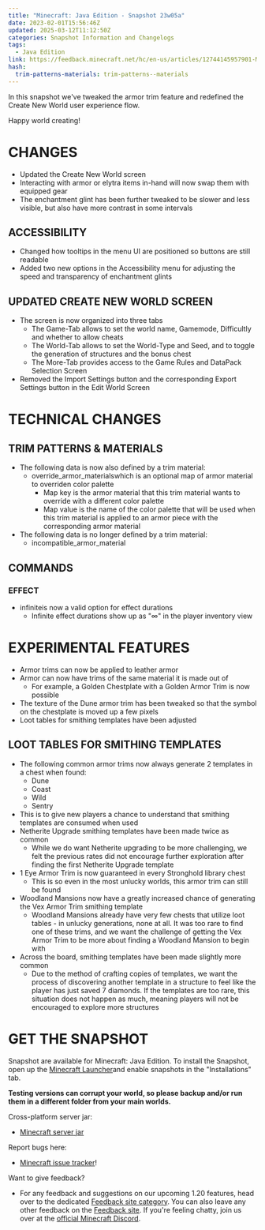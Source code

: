 ```yaml
---
title: "Minecraft: Java Edition - Snapshot 23w05a"
date: 2023-02-01T15:56:46Z
updated: 2025-03-12T11:12:50Z
categories: Snapshot Information and Changelogs
tags:
  - Java Edition
link: https://feedback.minecraft.net/hc/en-us/articles/12744145957901-Minecraft-Java-Edition-Snapshot-23w05a
hash:
  trim-patterns-materials: trim-patterns--materials
---
```


In this snapshot we've tweaked the armor trim feature and redefined the Create New World user experience flow.

Happy world creating!

# CHANGES

- Updated the Create New World screen
- Interacting with armor or elytra items in-hand will now swap them with equipped gear
- The enchantment glint has been further tweaked to be slower and less visible, but also have more contrast in some intervals

## ACCESSIBILITY

- Changed how tooltips in the menu UI are positioned so buttons are still readable
- Added two new options in the Accessibility menu for adjusting the speed and transparency of enchantment glints

## UPDATED CREATE NEW WORLD SCREEN

- The screen is now organized into three tabs
  - The Game-Tab allows to set the world name, Gamemode, Difficultly and whether to allow cheats
  - The World-Tab allows to set the World-Type and Seed, and to toggle the generation of structures and the bonus chest
  - The More-Tab provides access to the Game Rules and DataPack Selection Screen
- Removed the Import Settings button and the corresponding Export Settings button in the Edit World Screen

# TECHNICAL CHANGES

## TRIM PATTERNS & MATERIALS

- The following data is now also defined by a trim material:
  - override_armor_materialswhich is an optional map of armor material to overriden color palette
    - Map key is the armor material that this trim material wants to override with a different color palette
    - Map value is the name of the color palette that will be used when this trim material is applied to an armor piece with the corresponding armor material
- The following data is no longer defined by a trim material:
  - incompatible_armor_material

## COMMANDS

### EFFECT

- infiniteis now a valid option for effect durations
  - Infinite effect durations show up as "∞" in the player inventory view

# EXPERIMENTAL FEATURES

- Armor trims can now be applied to leather armor
- Armor can now have trims of the same material it is made out of
  - For example, a Golden Chestplate with a Golden Armor Trim is now possible
- The texture of the Dune armor trim has been tweaked so that the symbol on the chestplate is moved up a few pixels
- Loot tables for smithing templates have been adjusted

## LOOT TABLES FOR SMITHING TEMPLATES

- The following common armor trims now always generate 2 templates in a chest when found:
  - Dune
  - Coast
  - Wild
  - Sentry
- This is to give new players a chance to understand that smithing templates are consumed when used
- Netherite Upgrade smithing templates have been made twice as common
  - While we do want Netherite upgrading to be more challenging, we felt the previous rates did not encourage further exploration after finding the first Netherite Upgrade template
- 1 Eye Armor Trim is now guaranteed in every Stronghold library chest
  - This is so even in the most unlucky worlds, this armor trim can still be found
- Woodland Mansions now have a greatly increased chance of generating the Vex Armor Trim smithing template
  - Woodland Mansions already have very few chests that utilize loot tables - in unlucky generations, none at all. It was too rare to find one of these trims, and we want the challenge of getting the Vex Armor Trim to be more about finding a Woodland Mansion to begin with
- Across the board, smithing templates have been made slightly more common
  - Due to the method of crafting copies of templates, we want the process of discovering another template in a structure to feel like the player has just saved 7 diamonds. If the templates are too rare, this situation does not happen as much, meaning players will not be encouraged to explore more structures

# GET THE SNAPSHOT

Snapshot are available for Minecraft: Java Edition. To install the Snapshot, open up the [Minecraft Launcher](https://www.minecraft.net/download.html)and enable snapshots in the "Installations" tab.

**Testing versions can corrupt your world, so please backup and/or run them in a different folder from your main worlds.**

Cross-platform server jar:

- [Minecraft server jar](https://piston-data.mojang.com/v1/objects/98cfa3f8f9aef61e1298c9cfd62f6eeaf8abe206/server.jar)

Report bugs here:

- [Minecraft issue tracker](https://bugs.mojang.com/projects/MC/summary)!

Want to give feedback?

- For any feedback and suggestions on our upcoming 1.20 features, head over to the dedicated [Feedback site category](https://aka.ms/MC120Feedback). You can also leave any other feedback on the [Feedback site](https://aka.ms/JavaSnapshotFeedback). If you're feeling chatty, join us over at the [official Minecraft Discord](https://discordapp.com/invite/minecraft).
